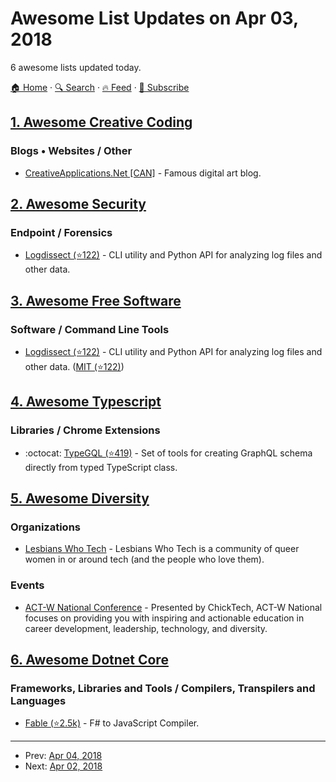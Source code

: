 # Awesome List Updates on Apr 03, 2018

6 awesome lists updated today.

[🏠 Home](/README.md) · [🔍 Search](https://test.trackawesomelist.com/search/) · [🔥 Feed](https://test.trackawesomelist.com/feed.xml) · [📮 Subscribe](https://trackawesomelist.us17.list-manage.com/subscribe?u=d2f0117aa829c83a63ec63c2f&id=36a103854c)



## [1. Awesome Creative Coding](/content/terkelg/awesome-creative-coding/README.md)

### Blogs • Websites / Other

*   [CreativeApplications.Net \[CAN\]](http://creativeapplications.net/) - Famous digital art blog.

## [2. Awesome Security](/content/sbilly/awesome-security/README.md)

### Endpoint / Forensics

*   [Logdissect (⭐122)](https://github.com/dogoncouch/logdissect) - CLI utility and Python API for analyzing log files and other data.

## [3. Awesome Free Software](/content/johnjago/awesome-free-software/README.md)

### Software / Command Line Tools

*   [Logdissect (⭐122)](https://github.com/dogoncouch/logdissect/) - CLI utility and Python API for analyzing log files and other data. ([MIT (⭐122)](https://github.com/dogoncouch/logdissect/blob/master/LICENSE))

## [4. Awesome Typescript](/content/dzharii/awesome-typescript/README.md)

### Libraries / Chrome Extensions

*   :octocat: [TypeGQL (⭐419)](https://github.com/prismake/typegql) - Set of tools for creating GraphQL schema directly from typed TypeScript class.

## [5. Awesome Diversity](/content/folkswhocode/awesome-diversity/README.md)

### Organizations

*   [Lesbians Who Tech](https://lesbianswhotech.org/) - Lesbians Who Tech is a community of queer women in or around tech (and the people who love them).

### Events

*   [ACT-W National Conference](http://www.act-w.org/) - Presented by ChickTech, ACT-W National focuses on providing you with inspiring and actionable education in career development, leadership, technology, and diversity.

## [6. Awesome Dotnet Core](/content/thangchung/awesome-dotnet-core/README.md)

### Frameworks, Libraries and Tools / Compilers, Transpilers and Languages

*   [Fable (⭐2.5k)](https://github.com/fable-compiler/Fable) - F# to JavaScript Compiler.

---

- Prev: [Apr 04, 2018](/content/2018/04/04/README.md)
- Next: [Apr 02, 2018](/content/2018/04/02/README.md)